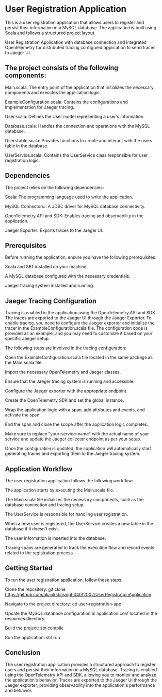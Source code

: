 # User Registration Application

This is a user registration application that allows users to register and persist their information in a MySQL database. The application is built using Scala and follows a structured project layout.

User Registration Application with database connection and Integrated Opentelemetry for distributed tracing,configured application to send traces to Jaeger UI.

## The project consists of the following components:

Main.scala: The entry point of the application that initializes the necessary components and executes the application logic.

ExampleConfiguration.scala: Contains the configurations and implementation for Jaeger tracing.

User.scala: Defines the User model representing a user's information.

Database.scala: Handles the connection and operations with the MySQL database.

UsersTable.scala: Provides functions to create and interact with the users table in the database.

UserService.scala: Contains the UserService class responsible for user registration logic.

## Dependencies

The project relies on the following dependencies:

Scala: The programming language used to write the application.

MySQL Connector/J: A JDBC driver for MySQL database connectivity.

OpenTelemetry API and SDK: Enables tracing and observability in the application.

Jaeger Exporter: Exports traces to the Jaeger UI.

## Prerequisites

Before running the application, ensure you have the following prerequisites:

Scala and SBT installed on your machine.

A MySQL database configured with the necessary credentials.

Jaeger tracing system installed and running.


## Jaeger Tracing Configuration

Tracing is enabled in the application using the OpenTelemetry API and SDK. The traces are exported to the Jaeger UI through the Jaeger Exporter. To enable tracing, you need to configure the Jaeger exporter and initialize the tracer in the ExampleConfiguration.scala file. The configuration code is provided as an example, and you may need to customize it based on your specific Jaeger setup.

The following steps are involved in the tracing configuration:

Open the ExampleConfiguration.scala file located in the same package as the Main.scala file.

Import the necessary OpenTelemetry and Jaeger classes.

Ensure that the Jaeger tracing system is running and accessible.

Configure the Jaeger exporter with the appropriate endpoint.

Create the OpenTelemetry SDK and set the global instance.

Wrap the application logic with a span, add attributes and events, and activate the span.

End the span and close the scope after the application logic completes.

Make sure to replace "your-service-name" with the actual name of your service and update the Jaeger collector endpoint as per your setup.

Once the configuration is updated, the application will automatically start generating traces and exporting them to the Jaeger tracing system.

## Application Workflow

The user registration application follows the following workflow:

The application starts by executing the Main.scala file.

The Main.scala file initializes the necessary components, such as the database connection and tracing setup.

The UserService is responsible for handling user registration.

When a new user is registered, the UserService creates a new table in the database if it doesn't exist.

The user information is inserted into the database.

Tracing spans are generated to track the execution flow and record events related to the registration process.


## Getting Started

To run the user registration application, follow these steps:

Clone the repository: git clone https://github.com/akankshasingh04012002/UserRegistrationApplication

Navigate to the project directory: cd user-registration-app

Update the MySQL database configuration in application.conf located in the resources directory.

Build the project: sbt compile

Run the application: sbt run

## Conclusion

The user registration application provides a structured approach to register users and persist their information in a MySQL database. Tracing is enabled using the OpenTelemetry API and SDK, allowing you to monitor and analyze the application's behavior. Traces are exported to the Jaeger UI through the Jaeger exporter, providing observability into the application's performance and behavior.





